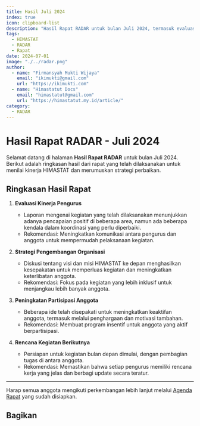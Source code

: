 ```yaml
--- 
title: Hasil Juli 2024
index: true
icon: clipboard-list
description: "Hasil Rapat RADAR untuk bulan Juli 2024, termasuk evaluasi kinerja pengurus dan strategi perbaikan."
tags:
  - HIMASTAT
  - RADAR
  - Rapat
date: 2024-07-01
image: "./../radar.png"
author:
  - name: "Firmansyah Mukti Wijaya"
    email: "ikimukti@gmail.com"
    url: "https://ikimukti.com"
  - name: "Himastatut Docs"
    email: "himastatut@gmail.com"
    url: "https://himastatut.my.id/article/"
category:
  - RADAR
--- 
```


# Hasil Rapat RADAR - Juli 2024

Selamat datang di halaman **Hasil Rapat RADAR** untuk bulan Juli 2024. Berikut adalah ringkasan hasil dari rapat yang telah dilaksanakan untuk menilai kinerja HIMASTAT dan merumuskan strategi perbaikan.

## Ringkasan Hasil Rapat
1. **Evaluasi Kinerja Pengurus**
   - Laporan mengenai kegiatan yang telah dilaksanakan menunjukkan adanya pencapaian positif di beberapa area, namun ada beberapa kendala dalam koordinasi yang perlu diperbaiki.
   - Rekomendasi: Meningkatkan komunikasi antara pengurus dan anggota untuk mempermudah pelaksanaan kegiatan.

2. **Strategi Pengembangan Organisasi**
   - Diskusi tentang visi dan misi HIMASTAT ke depan menghasilkan kesepakatan untuk memperluas kegiatan dan meningkatkan keterlibatan anggota.
   - Rekomendasi: Fokus pada kegiatan yang lebih inklusif untuk menjangkau lebih banyak anggota.

3. **Peningkatan Partisipasi Anggota**
   - Beberapa ide telah disepakati untuk meningkatkan keaktifan anggota, termasuk melalui penghargaan dan motivasi tambahan.
   - Rekomendasi: Membuat program insentif untuk anggota yang aktif berpartisipasi.

4. **Rencana Kegiatan Berikutnya**
   - Persiapan untuk kegiatan bulan depan dimulai, dengan pembagian tugas di antara anggota.
   - Rekomendasi: Memastikan bahwa setiap pengurus memiliki rencana kerja yang jelas dan berbagi update secara teratur.

--- 

Harap semua anggota mengikuti perkembangan lebih lanjut melalui [Agenda Rapat](./radar-2024-07-agenda.md) yang sudah disiapkan.


## Bagikan
<Share colorful />
<GitContributors />
<GitChangelog />